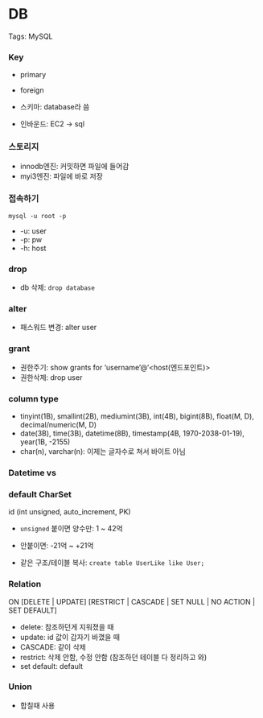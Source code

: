 # DB

Tags: MySQL

### Key

- primary
- foreign

- 스키마: database라 씀

- 인바운드: EC2 → sql

### 스토리지

- innodb엔진: 커밋하면 파일에 들어감
- myi3엔진: 파일에 바로 저장

### 접속하기

`mysql -u root -p`

- -u: user
- -p: pw
- -h: host

### drop

- db 삭제: `drop database`

### alter

- 패스워드 변경: alter user <username>

### grant

- 권한주기: show grants for ‘username’@‘<host(엔드포인트)>
- 권한삭제: drop user

### column type

- tinyint(1B), smallint(2B), mediumint(3B), int(4B), bigint(8B), float(M, D), decimal/numeric(M, D)
- date(3B), time(3B), datetime(8B), timestamp(4B, 1970-2038-01-19), year(1B, -2155)
- char(n), varchar(n): 이제는 글자수로 쳐서 바이트 아님

### Datetime vs

### default CharSet

id (int unsigned, auto_increment, PK)

- `unsigned` 붙이면 양수만: 1 ~ 42억
- 안붙이면: -21억 ~ +21억

- 같은 구조/테이블 복사: `create table UserLike like User;`

### Relation

ON [DELETE | UPDATE] [RESTRICT | CASCADE | SET NULL | NO ACTION | SET DEFAULT]

- delete: 참조하던게 지워졌을 때
- update: id 값이 갑자기 바꼈을 때
- CASCADE: 같이 삭제
- restrict: 삭제 안함, 수정 안함 (참조하던 테이블 다 정리하고 와)
- set default: default

### Union

- 합칠때 사용